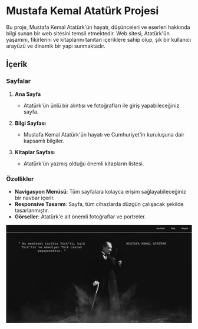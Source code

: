 # Mustafa Kemal Atatürk Projesi

Bu proje, Mustafa Kemal Atatürk'ün hayatı, düşünceleri ve eserleri hakkında bilgi sunan bir web sitesini temsil etmektedir. Web sitesi, Atatürk'ün yaşamını, fikirlerini ve kitaplarını tanıtan içeriklere sahip olup, şık bir kullanıcı arayüzü ve dinamik bir yapı sunmaktadır.

## İçerik

### Sayfalar
1. **Ana Sayfa**  
   - Atatürk'ün ünlü bir alıntısı ve fotoğrafları ile giriş yapabileceğiniz sayfa.

2. **Bilgi Sayfası**  
   - Mustafa Kemal Atatürk'ün hayatı ve Cumhuriyet'in kuruluşuna dair kapsamlı bilgiler.

3. **Kitaplar Sayfası**  
   - Atatürk'ün yazmış olduğu önemli kitapların listesi.

### Özellikler
- **Navigasyon Menüsü**: Tüm sayfalara kolayca erişim sağlayabileceğiniz bir navbar içerir.
- **Responsive Tasarım**: Sayfa, tüm cihazlarda düzgün çalışacak şekilde tasarlanmıştır.
- **Görseller**: Atatürk'e ait önemli fotoğraflar ve portreler.


![Alt Text](img/Ekran_Resmi_1.png)
